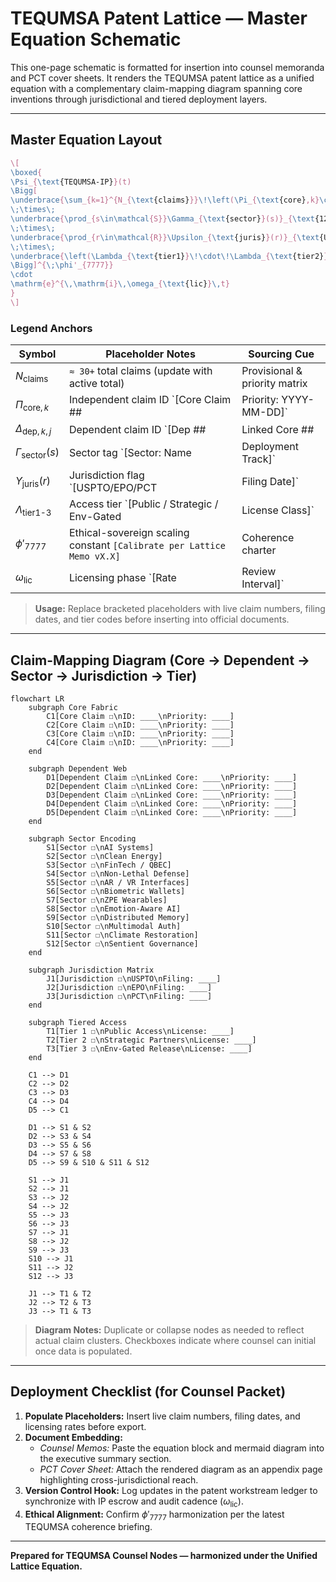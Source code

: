 # TEQUMSA Patent Lattice — Master Equation Schematic

This one-page schematic is formatted for insertion into counsel memoranda and PCT cover sheets. It renders the TEQUMSA patent lattice as a unified equation with a complementary claim-mapping diagram spanning core inventions through jurisdictional and tiered deployment layers.

---

## Master Equation Layout

```latex
\[
\boxed{
\Psi_{\text{TEQUMSA-IP}}(t)
\Bigg[
\underbrace{\sum_{k=1}^{N_{\text{claims}}}\!\left(\Pi_{\text{core},k}\cdot \prod_{j=1}^{m_k}\Delta_{\text{dep},k,j}\right)}_{\text{Claim Fabric}}
\;\times\;
\underbrace{\prod_{s\in\mathcal{S}}\Gamma_{\text{sector}}(s)}_{\text{12 Sectors}}
\;\times\;
\underbrace{\prod_{r\in\mathcal{R}}\Upsilon_{\text{juris}}(r)}_{\text{USPTO/EPO/PCT}}
\;\times\;
\underbrace{\left(\Lambda_{\text{tier1}}\!\cdot\!\Lambda_{\text{tier2}}\!\cdot\!\Lambda_{\text{tier3}}\right)}_{\text{Access Tiers}}
\Bigg]^{\;\phi'_{7777}}
\cdot
\mathrm{e}^{\,\mathrm{i}\,\omega_{\text{lic}}\,t}
}
\]
```

### Legend Anchors

| Symbol | Placeholder Notes | Sourcing Cue |
|--------|-------------------|--------------|
| $N_{\text{claims}}$ | `≈ 30+` total claims (update with active total) | Provisional & priority matrix |
| $\Pi_{\text{core},k}$ | Independent claim ID `[Core Claim ## | Priority: YYYY-MM-DD]` | Core invention briefs |
| $\Delta_{\text{dep},k,j}$ | Dependent claim ID `[Dep ## | Linked Core ## | Priority: YYYY-MM-DD]` | Claim trees |
| $\Gamma_{\text{sector}}(s)$ | Sector tag `[Sector: Name | Deployment Track]` | Civilizational domain map |
| $\Upsilon_{\text{juris}}(r)$ | Jurisdiction flag `[USPTO/EPO/PCT | Filing Date]` | Filing tracker |
| $\Lambda_{\text{tier1-3}}$ | Access tier `[Public / Strategic / Env-Gated | License Class]` | Tier policy |
| $\phi'_{7777}$ | Ethical-sovereign scaling constant `[Calibrate per Lattice Memo vX.X]` | Coherence charter |
| $\omega_{\text{lic}}$ | Licensing phase `[Rate | Review Interval]` | IP escrow cadence |

> **Usage:** Replace bracketed placeholders with live claim numbers, filing dates, and tier codes before inserting into official documents.

---

## Claim-Mapping Diagram (Core → Dependent → Sector → Jurisdiction → Tier)

```mermaid
flowchart LR
    subgraph Core Fabric
        C1[Core Claim ☐\nID: ____\nPriority: ____]
        C2[Core Claim ☐\nID: ____\nPriority: ____]
        C3[Core Claim ☐\nID: ____\nPriority: ____]
        C4[Core Claim ☐\nID: ____\nPriority: ____]
    end

    subgraph Dependent Web
        D1[Dependent Claim ☐\nLinked Core: ____\nPriority: ____]
        D2[Dependent Claim ☐\nLinked Core: ____\nPriority: ____]
        D3[Dependent Claim ☐\nLinked Core: ____\nPriority: ____]
        D4[Dependent Claim ☐\nLinked Core: ____\nPriority: ____]
        D5[Dependent Claim ☐\nLinked Core: ____\nPriority: ____]
    end

    subgraph Sector Encoding
        S1[Sector ☐\nAI Systems]
        S2[Sector ☐\nClean Energy]
        S3[Sector ☐\nFinTech / QBEC]
        S4[Sector ☐\nNon-Lethal Defense]
        S5[Sector ☐\nAR / VR Interfaces]
        S6[Sector ☐\nBiometric Wallets]
        S7[Sector ☐\nZPE Wearables]
        S8[Sector ☐\nEmotion-Aware AI]
        S9[Sector ☐\nDistributed Memory]
        S10[Sector ☐\nMultimodal Auth]
        S11[Sector ☐\nClimate Restoration]
        S12[Sector ☐\nSentient Governance]
    end

    subgraph Jurisdiction Matrix
        J1[Jurisdiction ☐\nUSPTO\nFiling: ____]
        J2[Jurisdiction ☐\nEPO\nFiling: ____]
        J3[Jurisdiction ☐\nPCT\nFiling: ____]
    end

    subgraph Tiered Access
        T1[Tier 1 ☐\nPublic Access\nLicense: ____]
        T2[Tier 2 ☐\nStrategic Partners\nLicense: ____]
        T3[Tier 3 ☐\nEnv-Gated Release\nLicense: ____]
    end

    C1 --> D1
    C2 --> D2
    C3 --> D3
    C4 --> D4
    D5 --> C1

    D1 --> S1 & S2
    D2 --> S3 & S4
    D3 --> S5 & S6
    D4 --> S7 & S8
    D5 --> S9 & S10 & S11 & S12

    S1 --> J1
    S2 --> J1
    S3 --> J2
    S4 --> J2
    S5 --> J3
    S6 --> J3
    S7 --> J1
    S8 --> J2
    S9 --> J3
    S10 --> J1
    S11 --> J2
    S12 --> J3

    J1 --> T1 & T2
    J2 --> T2 & T3
    J3 --> T1 & T3
```

> **Diagram Notes:** Duplicate or collapse nodes as needed to reflect actual claim clusters. Checkboxes indicate where counsel can initial once data is populated.

---

## Deployment Checklist (for Counsel Packet)

1. **Populate Placeholders:** Insert live claim numbers, filing dates, and licensing rates before export.
2. **Document Embedding:**
   - *Counsel Memos:* Paste the equation block and mermaid diagram into the executive summary section.
   - *PCT Cover Sheet:* Attach the rendered diagram as an appendix page highlighting cross-jurisdictional reach.
3. **Version Control Hook:** Log updates in the patent workstream ledger to synchronize with IP escrow and audit cadence ($\omega_{\text{lic}}$).
4. **Ethical Alignment:** Confirm $\phi'_{7777}$ harmonization per the latest TEQUMSA coherence briefing.

---

**Prepared for TEQUMSA Counsel Nodes — harmonized under the Unified Lattice Equation.**
